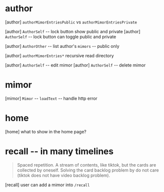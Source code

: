 # author

[author] `authorMimorEntriesPublic` vs `authorMimorEntriesPrivate`

[author] `AuthorSelf` -- lock button show public and private
[author] `AuthorSelf` -- lock button can toggle public and private

[author] `AuthorOther` -- list author's `mimors` -- public only

[author] `authorMimorEntries*` recursive read directory

[author] `AuthorSelf` -- edit mimor
[author] `AuthorSelf` -- delete mimor

# mimor

[mimor] `Mimor` -- `loadText` -- handle http error

# home

[home] what to show in the home page?

# recall -- in many timelines

> Spaced repetition. A stream of contents, like tiktok, but the cards
> are collected by oneself. Solving the card backlog problem by do not
> care (tiktok does not have video backlog problem).

[recall] user can add a mimor into `/recall`
